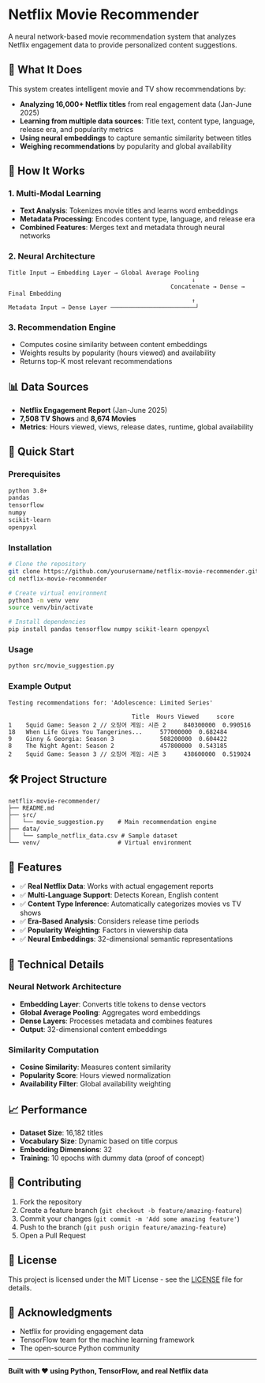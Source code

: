 # Netflix Movie Recommender

A neural network-based movie recommendation system that analyzes Netflix engagement data to provide personalized content suggestions.

## 🎯 What It Does

This system creates intelligent movie and TV show recommendations by:

- **Analyzing 16,000+ Netflix titles** from real engagement data (Jan-June 2025)
- **Learning from multiple data sources**: Title text, content type, language, release era, and popularity metrics
- **Using neural embeddings** to capture semantic similarity between titles
- **Weighing recommendations** by popularity and global availability

## 🧠 How It Works

### 1. **Multi-Modal Learning**
- **Text Analysis**: Tokenizes movie titles and learns word embeddings
- **Metadata Processing**: Encodes content type, language, and release era
- **Combined Features**: Merges text and metadata through neural networks

### 2. **Neural Architecture**
```
Title Input → Embedding Layer → Global Average Pooling
                                                    ↓
                                              Concatenate → Dense → Final Embedding
                                                    ↑
Metadata Input → Dense Layer ────────────────────────┘
```

### 3. **Recommendation Engine**
- Computes cosine similarity between content embeddings  
- Weights results by popularity (hours viewed) and availability
- Returns top-K most relevant recommendations

## 📊 Data Sources

- **Netflix Engagement Report** (Jan-June 2025)
- **7,508 TV Shows** and **8,674 Movies**
- **Metrics**: Hours viewed, views, release dates, runtime, global availability

## 🚀 Quick Start

### Prerequisites
```bash
python 3.8+
pandas
tensorflow
numpy
scikit-learn
openpyxl
```

### Installation
```bash
# Clone the repository
git clone https://github.com/yourusername/netflix-movie-recommender.git
cd netflix-movie-recommender

# Create virtual environment
python3 -m venv venv
source venv/bin/activate

# Install dependencies
pip install pandas tensorflow numpy scikit-learn openpyxl
```

### Usage
```bash
python src/movie_suggestion.py
```

### Example Output
```
Testing recommendations for: 'Adolescence: Limited Series'

                                   Title  Hours Viewed     score
1    Squid Game: Season 2 // 오징어 게임: 시즌 2     840300000  0.990516
18   When Life Gives You Tangerines...     577000000  0.682484  
9    Ginny & Georgia: Season 3             508200000  0.604422
8    The Night Agent: Season 2             457800000  0.543185
2    Squid Game: Season 3 // 오징어 게임: 시즌 3     438600000  0.519024
```

## 🛠 Project Structure

```
netflix-movie-recommender/
├── README.md
├── src/
│   └── movie_suggestion.py    # Main recommendation engine
├── data/
│   └── sample_netflix_data.csv # Sample dataset
└── venv/                      # Virtual environment
```

## 🎯 Features

- ✅ **Real Netflix Data**: Works with actual engagement reports
- ✅ **Multi-Language Support**: Detects Korean, English content
- ✅ **Content Type Inference**: Automatically categorizes movies vs TV shows  
- ✅ **Era-Based Analysis**: Considers release time periods
- ✅ **Popularity Weighting**: Factors in viewership data
- ✅ **Neural Embeddings**: 32-dimensional semantic representations

## 🔬 Technical Details

### Neural Network Architecture
- **Embedding Layer**: Converts title tokens to dense vectors
- **Global Average Pooling**: Aggregates word embeddings
- **Dense Layers**: Processes metadata and combines features
- **Output**: 32-dimensional content embeddings

### Similarity Computation
- **Cosine Similarity**: Measures content similarity
- **Popularity Score**: Hours viewed normalization
- **Availability Filter**: Global availability weighting

## 📈 Performance

- **Dataset Size**: 16,182 titles
- **Vocabulary Size**: Dynamic based on title corpus
- **Embedding Dimensions**: 32
- **Training**: 10 epochs with dummy data (proof of concept)

## 🤝 Contributing

1. Fork the repository
2. Create a feature branch (`git checkout -b feature/amazing-feature`)
3. Commit your changes (`git commit -m 'Add some amazing feature'`)
4. Push to the branch (`git push origin feature/amazing-feature`)
5. Open a Pull Request

## 📄 License

This project is licensed under the MIT License - see the [LICENSE](LICENSE) file for details.

## 🙏 Acknowledgments

- Netflix for providing engagement data
- TensorFlow team for the machine learning framework
- The open-source Python community

---

**Built with ❤️ using Python, TensorFlow, and real Netflix data**
